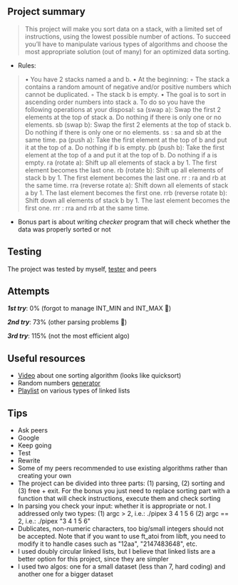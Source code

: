## **Project summary** 
> This project will make you sort data on a stack, with a limited set of instructions, using the lowest possible number of actions. To succeed you’ll have to manipulate various types of algorithms and choose the most appropriate solution (out of many) for an optimized data sorting.

* Rules:
>• You have 2 stacks named a and b.
>• At the beginning:
>	◦ The stack a contains a random amount of negative and/or positive numbers which cannot be duplicated.
>	◦ The stack b is empty.
>• The goal is to sort in ascending order numbers into stack a. To do so you have the following operations at your disposal:
>	sa (swap a): Swap the first 2 elements at the top of stack a. Do nothing if there is only one or no elements.
>	sb (swap b): Swap the first 2 elements at the top of stack b. Do nothing if there is only one or no elements.
>	ss : sa and sb at the same time.
>	pa (push a): Take the first element at the top of b and put it at the top of a. Do nothing if b is empty.
>	pb (push b): Take the first element at the top of a and put it at the top of b. Do nothing if a is empty.
>	ra (rotate a): Shift up all elements of stack a by 1. The first element becomes the last one.
>	rb (rotate b): Shift up all elements of stack b by 1. The first element becomes the last one.
>	rr : ra and rb at the same time.
>	rra (reverse rotate a): Shift down all elements of stack a by 1. The last element becomes the first one.
>	rrb (reverse rotate b): Shift down all elements of stack b by 1. The last element becomes the first one.
>	rrr : rra and rrb at the same time.

* Bonus part is about writing _checker_ program that will check whether the data was properly sorted or not

## **Testing**
The project was tested by myself, [tester](https://github.com/LeoFu9487/push_swap_tester) and peers

## **Attempts**
**_1st try_**: 0% (forgot to manage INT_MIN and INT_MAX :full_moon_with_face:)

**_2nd try_**: 73% (other parsing problems :new_moon_with_face:)

**_3rd try_**: 115% (not the most efficient algo)

## **Useful resources**
* [Video](https://www.youtube.com/watch?v=7KW59UO55TQ) about one sorting algorithm (looks like quicksort)
* Random numbers [generator](https://www.calculatorsoup.com/calculators/statistics/random-number-generator.php)
* [Playlist](https://www.youtube.com/playlist?list=PLBlnK6fEyqRj9lld8sWIUNwlKfdUoPd1Y) on various types of linked lists


## **Tips**
* Ask peers
* Google
* Keep going
* Test
* Rewrite
* Some of my peers recommended to use existing algorithms rather than creating your own
* The project can be divided into three parts: (1) parsing, (2) sorting and (3) free + exit. For the bonus you just need to replace sorting part with a function that will check instructions, execute them and check sorting
* In parsing you check your input: whether it is appropriate or not. I addressed only two types: 
	(1) argc > 2, i.e.: ./pipex 3 4 1 5 6
	(2) argc == 2, i.e.: ./pipex "3 4 1 5 6"
* Dublicates, non-numeric characters, too big/small integers should not be accepted. Note that if you want to use ft_atoi from libft, you need to modify it to handle cases such as "12aa", "2147483648", etc.
* I used doubly circular linked lists, but I believe that linked lists are a better option for this project, since they are simpler
* I used two algos: one for a small dataset (less than 7, hard coding) and another one for a bigger dataset 
